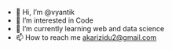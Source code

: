 - 👋 Hi, I’m @vyantik
- 👀 I’m interested in Code
- 🌱 I’m currently learning web and data science
- 📫 How to reach me akarizidu2@gmail.com

<!---
vyantik/vyantik is a ✨ special ✨ repository because its `README.md` (this file) appears on your GitHub profile.
You can click the Preview link to take a look at your changes.
--->

